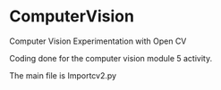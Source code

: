# ComputerVision
Computer Vision Experimentation with Open CV

Coding done for the computer vision module 5 activity.

The main file is Importcv2.py
